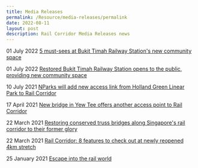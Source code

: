 ```yaml
---
title: Media Releases
permalink: /Resource/media-releases/permalink
date: 2022-08-11
layout: post
description: Rail Corridor Media Releases news
---
```


01 July 2022 [5 must-sees at Bukit Timah Railway Station's new community space](https://www.channelnewsasia.com/singapore/restored-bukit-timah-railway-station-five-features-2785016)

01 July 2022 [Restored Bukit Timah Railway Station opens to the public, providing new community space](https://www.channelnewsasia.com/singapore/restored-bukit-timah-railway-station-opens-public-providing-new-community-space-2784441)

10 July 2021
[NParks will add new access link from Holland Green Linear Park to Rail Corridor](https://www.straitstimes.com/singapore/environment/nparks-will-add-new-access-link-from-holland-green-linear-park-to-rail)

17 April 2021
[New bridge in Yew Tee offers another access point to Rail Corridor](https://www.straitstimes.com/singapore/environment/new-access-point-to-rail-corridor-with-bridge-opening-at-yew-tee)

22 March 2021
[Restoring conserved truss bridges along Singapore's rail corridor to their former glory](https://www.straitstimes.com/singapore/restoring-conserved-truss-bridges-along-singapores-rail-corridor-to-their-former-glory)

22 March 2021
[Rail Corridor: 8 features to check out at newly reopened 4km stretch](https://www.straitstimes.com/singapore/multiple-improvements-made-to-newly-reopened-4km-stretch-of-rail-corridor )

25 January 2021
[Escape into the rail world](https://www.straitstimes.com/multimedia/escape-into-the-rail-world)